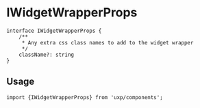 # IWidgetWrapperProps








```tsx
interface IWidgetWrapperProps {
    /**
     * Any extra css class names to add to the widget wrapper
     */
    className?: string
}
```

## Usage



```tsx
import {IWidgetWrapperProps} from 'uxp/components';
```

